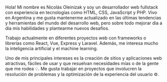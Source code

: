 Hola! Mi nombre es Nicolás Oleinizak y soy un desarrollador web fullstack con experiencia en tecnologías como HTML, CSS, JavaScript y PHP. Vivo en Argentina y me gusta mantenerme actualizado en las últimas tendencias y herramientas del mundo del desarrollo web, pero sobre todo mejorar día a día mis habilidades y plantearme nuevos desafíos.

Trabajo actualmente en diferentes proyectos web con frameworks o librerías como React, Vue, Express y Laravel. Además, me interesa mucho la inteligencia artificial y el machine learning.

Uno de mis principales intereses es la creación de sitios y aplicaciones web atractivas, fáciles de usar y que resuelvan necesidades mías o de la gente que me rodea 💡. Me gusta trabajar en proyectos que involucren la resolución de problemas y la optimización de la experiencia del usuario ⚙.
